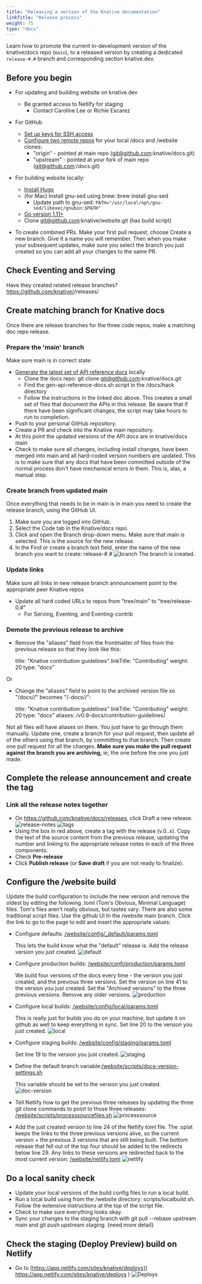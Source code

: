 ```yaml
---
title: "Releasing a version of the Knative documentation"
linkTitle: "Release process"
weight: 75
type: "docs"
---
```


Learn how to promote the current in-development version of the knative/docs
repo (`main`), to a released version by creating a dedicated `release-#.#`
branch and corresponding section knative.dev.

## Before you begin

* For updating and building website on knative.dev
   *  Be granted access to Netlify for staging
        * Contact Caroline Lee or Richie Escarez

* For GitHub
   * [Set up keys for SSH access](https://docs.github.com/en/github/authenticating-to-github/connecting-to-github-with-ssh)
   * [Configure two remote repos](https://articles.assembla.com/en/articles/1136998-how-to-add-a-new-remote-to-your-git-repo) for your local /docs and /website clones:
      * "origin" - pointed at main repo (git@github.com:knative/docs.git)
      * "upstream" - pointed at your fork of main repo (git@github.com:<your fork>/docs.git)

* For building website locally:
   * [Install Hugo](https://www.docsy.dev/docs/getting-started/#install-hugo)
   * (for Mac) Install gnu-sed using brew:  brew install gnu-sed
      * Update path to gnu-sed: `PATH="/usr/local/opt/gnu-sed/libexec/gnubin:$PATH"`
   * [Go version 1.11+](https://golang.org/dl/)
   * Clone git@github.com:knative/website.git (has build script)
* To create combined PRs.
   Make your first pull request, choose Create a new branch.  Give it a name you will remember.
   Then when you make your subsequent updates, make sure you select the branch you just created so you can add all your
   changes to the same PR.

## Check Eventing and Serving

Have they created related release branches?
https://github.com/knative/<repo-name>/releases/

## Create matching branch for Knative docs
Once there are release branches for the three code repos, make a matching doc repo release.

### Prepare the 'main' branch
Make sure main is in correct state:
* [Generate the latest set of API reference docs](https://github.com/knative/docs/tree/main/docs/reference#updating-api-reference-docs-for-knative-maintainers) locally
  * Clone the docs repo: git clone git@github.com:knative/docs.git
  * Find the gen-api-reference-docs.sh script in the /docs/hack directory
  * Follow the instructions in the linked doc above. This creates a small set of files that document the APIs in this
    release. Be aware that if there have been significant changes, the script may take hours to run to completion.
*  Push to your personal GitHub repository.
*  Create a PR and check into the Knative main repository.
* At this point the updated versions of the API docs are in knative/docs main
* Check to make sure all changes, including install changes, have been merged into main and all hard-coded version numbers are updated. This is to make sure that any docs that have been committed outside of the normal process don't have mechanical errors in them. This is, alas, a manual step.

### Create branch from updated main
Once everything that needs to be in main is in main you need to create the release branch, using the GitHub UI.

1. Make sure you are logged into GitHub.
2. Select the Code tab in the Knative/docs repo.
3. Click and open the Branch drop-down menu. Make sure that main is selected. This is the source for the new release.
4. In the Find or create a branch text field, enter the name of the new branch you want to create: release-#.#
![branch](https://user-images.githubusercontent.com/35748459/87461583-804c4c80-c5c3-11ea-8105-f9b34988c9af.png)
The branch is created.

### Update links
Make sure all links in new release branch announcement point to the appropriate peer Knative repos
* Update all hard coded URLs to repos from "tree/main" to "tree/release-0.#"
  * For Serving, Eventing, and Eventing-contrib

### Demote the previous release to archive
* Remove the "aliases" field from the frontmatter of files from the previous release so that they look like this:

   title: "Knative contribution guidelines"
   linkTitle: "Contributing"
   weight: 20
   type: "docs"

Or

* Change the "aliases" field to point to the archived version file so  "/docs/<the file name>/" becomes "/<the archived version>-docs/<the file name>/":

   title: "Knative contribution guidelines"
   linkTitle: "Contributing"
   weight: 20
   type: "docs"
   aliases:
   /v0.9-docs/contribution-guidelines/

Not all files will have aliases on them.  You just have to go through them manually. Update one, create a branch for your pull request, then update all of the others using that branch, by committing to that branch. Then create one pull request for all the changes.  **Make sure you make the pull request against the branch you are archiving,** ie, the one before the one you just made.

## Complete the release announcement and create the tag

### Link all the release notes together
* On https://github.com/knative/docs/releases, click Draft a new release.
![release-notes](https://user-images.githubusercontent.com/35748459/87462834-61e75080-c5c5-11ea-83ec-94c556255db8.png)
![tags](https://user-images.githubusercontent.com/35748459/87462941-8e9b6800-c5c5-11ea-951b-2bacdb4061ec.png)
* Using the box in red above, create a tag with the release (v.0.<number>.x). Copy the text of the source content from the previous release, updating the number and linking to the appropriate release notes in each of the three components.
* Check **Pre-release**
* Click **Publish release** (or **Save draft** if you are not ready to finalize).

## Configure the /website build

Update the build configuration to include the new version and remove the oldest by editing the following .toml  (Tom's Obvious, Minimal Language) files.  Tom's files aren't really obvious, but tastes vary.  There are also some traditional script files. Use the github UI In the /website main branch.  Click the link to go to the page to edit and insert the appropriate
 values:

* Configure defaults: [/website/config/_default/params.toml](https://github.com/knative/website/blob/main/config/_default/params.toml)

  This lets the build know what the "default" release is.  Add the release version you just created.
![default](https://user-images.githubusercontent.com/35748459/87463577-81cb4400-c5c6-11ea-8a69-3023b07adba0.png)
* Configure production builds: [/website/confi/production/params.toml]( https://github.com/knative/website/blob/main/config/production/params.toml)

  We build four versions of the docs every time - the version you just created, and the previous three versions.
  Set the version on line 41 to the version you just created. Set the "Archived versions" to the three previous versions.
  Remove any older versions.
![production](https://user-images.githubusercontent.com/35748459/87464225-9cea8380-c5c7-11ea-8f31-fe7872cad81d.png)
* Configure local builds: [/website/config/local/params.toml]()

  This is really just for builds you do on your machine, but update it on github as well to keep everything in sync. Set line 20
   to the version you just created.
![local](https://user-images.githubusercontent.com/35748459/87464508-13878100-c5c8-11ea-840f-25e4ab80e372.png)
* Configure staging builds: [/website/config/staging/params.toml](https://github.com/knative/website/blob/main/config/staging/params.toml)

  Set line 19 to the version you just created.
![staging](https://user-images.githubusercontent.com/35748459/87464866-afb18800-c5c8-11ea-9ce0-74331523d651.png)
* Define the default branch variable:[/website/scripts/docs-version-settings.sh](https://github.com/knative/website/blob/main/scripts/processsourcefiles.sh)

  This variable should be set to the version you just created.
![doc-version](https://user-images.githubusercontent.com/35748459/87465326-4bdb8f00-c5c9-11ea-95c7-8a9e3b8abecd.png)
* Tell Netlify how to get the previous three releases by updating the three git clone commands to point to those three releases: [/website/scripts/processsourcefiles.sh](https://github.com/knative/website/blob/main/scripts/processsourcefiles.sh)
![processsource](https://user-images.githubusercontent.com/35748459/87465528-ad9bf900-c5c9-11ea-8364-d391c1926332.png)

* Add the just created version to line 24 of the Netlify toml file.  The :splat keeps the links to the three previous versions
  alive, so the current version + the previous 3 versions that are still being built. The bottom release that fell out of the top
  four should be added to the redirects below line 29.  Any links to these versions are redirected back to the most current
  version: [/website/netlify.toml](https://github.com/knative/website/blob/main/netlify.toml)
![netlify](https://user-images.githubusercontent.com/35748459/87465963-54809500-c5ca-11ea-8372-3fbcfc965e20.png)

## Do a local sanity check
* Update your local versions of the build config files to run a local build.
* Run a local build using from the /website directory: scripts/localbuild.sh. Follow the extensive instructions at the top of the script file.
* Check to make sure everything looks okay.
* Sync your changes to the staging branch with git pull --rebase upstream main and git push upstream staging. {need more detail}

## Check the staging (Deploy Preview) build on Netlify
* Go to [https://app.netlify.com/sites/knative/deploys]( https://app.netlify.com/sites/knative/deploys
)
![Deploys](https://user-images.githubusercontent.com/35748459/87466537-44b58080-c5cb-11ea-9b0e-6f14679dbede.png)
